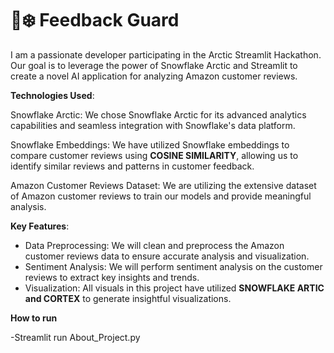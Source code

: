 # 🤖❄️ Feedback Guard
I am a passionate developer participating in the Arctic Streamlit Hackathon. Our goal is to leverage the power of Snowflake Arctic and Streamlit to create a novel AI application for analyzing Amazon customer reviews.


**Technologies Used**:

Snowflake Arctic: We chose Snowflake Arctic for its advanced analytics capabilities and seamless integration with Snowflake's data platform.

Snowflake Embeddings: We have utilized Snowflake embeddings to compare customer reviews using **COSINE SIMILARITY**, allowing us to identify similar reviews and patterns in customer feedback.

Amazon Customer Reviews Dataset: We are utilizing the extensive dataset of Amazon customer reviews to train our models and provide meaningful analysis.

**Key Features**:
- Data Preprocessing: We will clean and preprocess the Amazon customer reviews data to ensure accurate analysis and visualization.
- Sentiment Analysis: We will perform sentiment analysis on the customer reviews to extract key insights and trends. 
- Visualization: All visuals in this project have utilized **SNOWFLAKE ARTIC and CORTEX** to generate insightful visualizations. 

**How to run**

-Streamlit run About_Project.py
